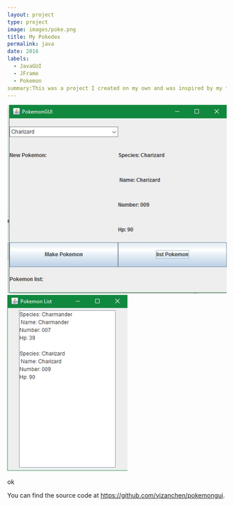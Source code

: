 ```yaml
---
layout: project
type: project
image: images/poke.png
title: My Pokedex 
permalink: java
date: 2016
labels:
  - JavaGUI	
  - JFrame
  - Pokemon
summary:This was a project I created on my own and was inspired by my friend's homework.
---
```


<img class="8p" src="/images/poke2.jpg">
<img class="8p" src="/images/poke1.jpg">

ok 

You can find the source code at https://github.com/yizanchen/pokemongui.
